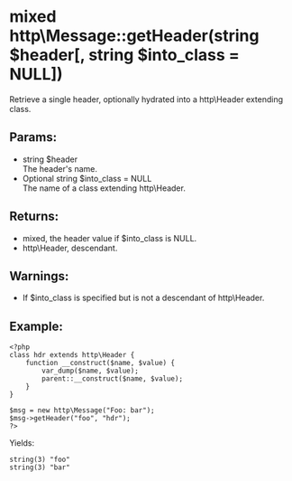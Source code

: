 # mixed http\Message::getHeader(string $header[, string $into_class = NULL])

Retrieve a single header, optionally hydrated into a http\Header extending class.

## Params:

* string $header  
  The header's name.
* Optional string $into_class = NULL  
  The name of a class extending http\Header.

## Returns:

* mixed, the header value if $into_class is NULL.
* http\Header, descendant.

## Warnings:

* If $into_class is specified but is not a descendant of http\Header.

## Example:

    <?php
    class hdr extends http\Header {
        function __construct($name, $value) {
            var_dump($name, $value);
            parent::__construct($name, $value);
        }
    }
    
    $msg = new http\Message("Foo: bar");
    $msg->getHeader("foo", "hdr");
    ?>

Yields:

    string(3) "foo"
    string(3) "bar"
